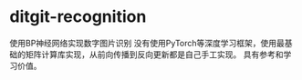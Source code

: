 # ditgit-recognition
使用BP神经网络实现数字图片识别
没有使用PyTorch等深度学习框架，使用最基础的矩阵计算库实现，从前向传播到反向更新都是自己手工实现。
具有参考和学习价值。
